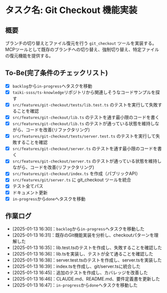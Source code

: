 # タスク名: Git Checkout 機能実装

## 概要

ブランチの切り替えとファイル復元を行う `git_checkout` ツールを実装する。MCPツールとして既存のブランチへの切り替え、強制切り替え、特定ファイルの復元機能を提供する。

## To-Be(完了条件のチェックリスト)

- [x] `backlog`から`in-progress`へタスクを移動
- [x] `taiki-ssss/ts-knowledge`リポジトリから関連しそうなコードサンプルを探す
- [x] `src/features/git-checkout/tests/lib.test.ts` のテストを実行して失敗することを確認
- [x] `src/features/git-checkout/lib.ts` のテストを通す最小限のコードを書く
- [x] `src/features/git-checkout/lib.ts` のテストが通っている状態を維持しながら、コードを改善(リファクタリング)
- [x] `src/features/git-checkout/tests/server.test.ts` のテストを実行して失敗することを確認
- [x] `src/features/git-checkout/server.ts` のテストを通す最小限のコードを書く
- [x] `src/features/git-checkout/server.ts` のテストが通っている状態を維持しながら、コードを改善(リファクタリング)
- [x] `src/features/git-checkout/index.ts` を作成（パブリックAPI）
- [x] `src/features/git/server.ts` に git_checkout ツールを統合
- [x] テスト全てパス
- [x] ドキュメント更新
- [x] `in-progress`から`done`へタスクを移動

## 作業ログ

- [2025-01-13 16:30]：`backlog`から`in-progress`へタスクを移動した
- [2025-01-13 16:31]：既存のGit機能実装を分析し、checkoutパターンを理解した
- [2025-01-13 16:35]：lib.test.tsのテストを作成し、失敗することを確認した
- [2025-01-13 16:36]：lib.tsを実装し、テストが全て通ることを確認した
- [2025-01-13 16:38]：server.test.tsのテストを作成し、server.tsを実装した
- [2025-01-13 16:39]：index.tsを作成し、git/server.tsに統合した
- [2025-01-13 16:45]：追加のテストを作成し、カバレッジを改善した
- [2025-01-13 16:46]：CLAUDE.md、README.md、要件定義書を更新した
- [2025-01-13 16:47]：`in-progress`から`done`へタスクを移動した